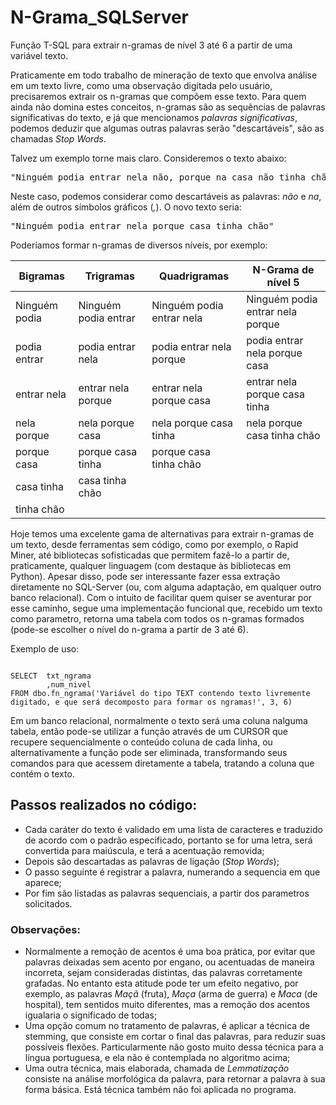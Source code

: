 # N-Grama_SQLServer
Função T-SQL para extrair n-gramas de nível 3 até 6 a partir de uma variável texto.

Praticamente em todo trabalho de mineração de texto que envolva análise em um texto livre, como uma observação digitada pelo usuário, precisaremos extrair os n-gramas que compõem esse texto.
Para quem ainda não domina estes conceitos, n-gramas são as sequências de palavras significativas do texto, e já que mencionamos _palavras significativas_, podemos deduzir que algumas outras palavras serão "descartáveis", são as chamadas _Stop Words_.

Talvez um exemplo torne mais claro. Consideremos o texto abaixo:
<pre>"Ninguém podia entrar nela não, porque na casa não tinha chão..." </pre>

Neste caso, podemos considerar como descartáveis as palavras: *não* e *na*, além de outros símbolos gráficos (*,*).
O novo texto seria: 
<pre>"Ninguém podia entrar nela porque casa tinha chão" </pre>

Poderíamos formar n-gramas de diversos níveis, por exemplo:

 Bigramas        | Trigramas            | Quadrigramas              | N-Grama de nível 5
-----------------|----------------------|---------------------------|----------------------------------
 Ninguém podia   | Ninguém podia entrar | Ninguém podia entrar nela | Ninguém podia entrar nela porque
 podia entrar    | podia entrar nela    | podia entrar nela porque  | podia entrar nela porque casa
 entrar nela     | entrar nela porque   | entrar nela porque casa   | entrar nela porque casa tinha
 nela porque     | nela porque casa     | nela porque casa tinha    | nela porque casa tinha chão
 porque casa     | porque casa tinha    | porque casa tinha chão    |
 casa tinha      | casa tinha chão      |                           |
 tinha chão      |                      |                           |

Hoje temos uma excelente gama de alternativas para extrair n-gramas de um texto, desde ferramentas sem código, como por exemplo, o Rapid Miner, até bibliotecas sofisticadas que permitem fazê-lo a partir de, praticamente, qualquer linguagem (com destaque às bibliotecas em Python).
Apesar disso, pode ser interessante fazer essa extração diretamente no SQL-Server (ou, com alguma adaptação, em qualquer outro banco relacional). Com o intuito de facilitar quem quiser se aventurar por esse caminho, segue uma implementação funcional que, recebido um texto como parametro, retorna uma tabela com todos os n-gramas formados (pode-se escolher o nível do n-grama a partir de 3 até 6).

Exemplo de uso:
<pre><code>
SELECT	txt_ngrama
        ,num_nivel 
FROM dbo.fn_ngrama('Variável do tipo TEXT contendo texto livremente digitado, e que será decomposto para formar os ngramas!', 3, 6)
</code></pre>

Em um banco relacional, normalmente o texto será uma coluna nalguma tabela, então pode-se utilizar a função através de um CURSOR que recupere sequencialmente o conteúdo coluna de cada linha, ou alternativamente a função pode ser eliminada, transformando seus comandos para que acessem diretamente a tabela, tratando a coluna que contém o texto.  

## Passos realizados no código:
+ Cada caráter do texto é validado em uma lista de caracteres e traduzido de acordo com o padrão especificado, portanto se for uma letra, será convertida para maiúscula, e terá a acentuação removida;
+ Depois são descartadas as palavras de ligação (_Stop Words_);
+ O passo seguinte é registrar a palavra, numerando a sequencia em que aparece;
+ Por fim são listadas as palavras sequenciais, a partir dos parametros solicitados.

### Observações:
- Normalmente a remoção de acentos é uma boa prática, por evitar que palavras deixadas sem acento por engano, ou acentuadas de maneira incorreta, sejam consideradas distintas, das palavras corretamente grafadas. No entanto esta atitude pode ter um efeito negativo, por exemplo, as palavras *Maçã* (fruta), *Maça* (arma de guerra) e *Maca* (de hospital), tem sentidos muito diferentes, mas a remoção dos acentos igualaria o significado de todas;
- Uma opção comum no tratamento de palavras, é aplicar a técnica de stemming, que consiste em cortar o final das palavras, para reduzir suas possíveis flexões. Particularmente não gosto muito dessa técnica para a língua portuguesa, e ela não é contemplada no algoritmo acima;
- Uma outra técnica, mais elaborada, chamada de *Lemmatização* consiste na análise morfológica da palavra, para retornar a palavra à sua forma básica. Está técnica também não foi aplicada no programa.
